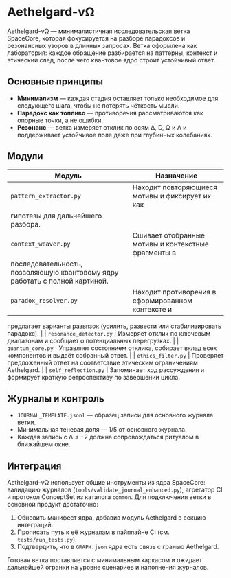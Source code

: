 # Aethelgard-vΩ

Aethelgard-vΩ — минималистичная исследовательская ветка SpaceCore, которая
фокусируется на разборе парадоксов и резонансных узоров в длинных запросах.
Ветка оформлена как лаборатория: каждое обращение разбирается на паттерны,
контекст и этический след, после чего квантовое ядро строит устойчивый ответ.

## Основные принципы
- **Минимализм** — каждая стадия оставляет только необходимое для следующего
  шага, чтобы не потерять чёткость мысли.
- **Парадокс как топливо** — противоречия рассматриваются как опорные точки,
  а не ошибки.
- **Резонанс** — ветка измеряет отклик по осям ∆, D, Ω и Λ и поддерживает
  устойчивое поле даже при глубинных колебаниях.

## Модули
| Модуль | Назначение |
| --- | --- |
| `pattern_extractor.py` | Находит повторяющиеся мотивы и фиксирует их как
  гипотезы для дальнейшего разбора. |
| `context_weaver.py` | Сшивает отобранные мотивы и контекстные фрагменты в
  последовательность, позволяющую квантовому ядру работать с полной картиной. |
| `paradox_resolver.py` | Находит противоречия в сформированном контексте и
  предлагает варианты развязок (усилить, развести или стабилизировать
  парадокс). |
| `resonance_detector.py` | Измеряет отклик по ключевым диапазонам и сообщает
  о потенциальных перегрузках. |
| `quantum_core.py` | Управляет состоянием отклика, собирает вклад всех
  компонентов и выдаёт собранный ответ. |
| `ethics_filter.py` | Проверяет предложенный ответ на соответствие этическим
  ограничениям Aethelgard. |
| `self_reflection.py` | Запоминает ход рассуждения и формирует краткую
  ретроспективу по завершении цикла.

## Журналы и контроль
- `JOURNAL_TEMPLATE.jsonl` — образец записи для основного журнала ветки.
- Минимальная теневая доля — 1/5 от основного журнала.
- Каждая запись с ∆ ≤ −2 должна сопровождаться ритуалом в ближайшем окне.

## Интеграция
Aethelgard-vΩ использует общие инструменты из ядра SpaceCore: валидацию журналов
(`tools/validate_journal_enhanced.py`), агрегатор CI и протокол ConceptSet из
каталога `common`. Для подключения ветки в основной продукт достаточно:

1. Обновить манифест ядра, добавив модуль Aethelgard в секцию интеграций.
2. Прописать путь к её журналам в пайплайне CI (см. `tests/run_tests.py`).
3. Подтвердить, что в `GRAPH.json` ядра есть связь с гранью Aethelgard.

Готовая ветка поставляется с минимальным каркасом и ожидает дальнейшей
огранки на уровне сценариев и наполнения журналов.
